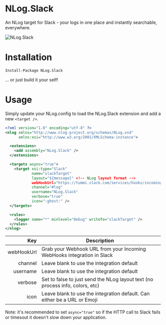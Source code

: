 NLog.Slack
==========
An NLog target for Slack - your logs in one place and instantly searchable, everywhere.

![NLog.Slack](http://i.imgur.com/xRlfNrN.png)

Installation
============
```Install-Package NLog.Slack```

... or just build it your self!

Usage
=====

Simply update your NLog.config to load the NLog.Slack extension and add a new `<target />`.

```xml
<?xml version="1.0" encoding="utf-8" ?>
<nlog xmlns="http://www.nlog-project.org/schemas/NLog.xsd"
      xmlns:xsi="http://www.w3.org/2001/XMLSchema-instance">

  <extensions>
    <add assembly="NLog.Slack" />
  </extensions>

  <targets async="true">
    <target xsi:type="Slack"
            name="slackTarget"
            layout="${message}" <!-- NLog layout format -->
            webHookUrl="https://tummi.slack.com/services/hooks/incoming-webhook?token=xxx"
            channel="#log"
            username="NLog.Slack"
            verbose="true"
            icon=":ghost:" />
  </targets>

  <rules>
    <logger name="*" minlevel="Debug" writeTo="slackTarget" />
  </rules>
</nlog>
```

Key        | Description
----------:| -----------
webHookUrl | Grab your Webhook URL from your Incoming WebHooks integration in Slack
channel    | Leave blank to use the integration default
username   | Leave blank to use the integration default
verbose    | Set to false to just send the NLog layout text (no process info, colors, etc)
icon       | Leave blank to use the integration default. Can either be a URL or Emoji

Note: it's recommended to set ```async="true"``` so if the HTTP call to Slack fails or timesout it doesn't slow down your application.
